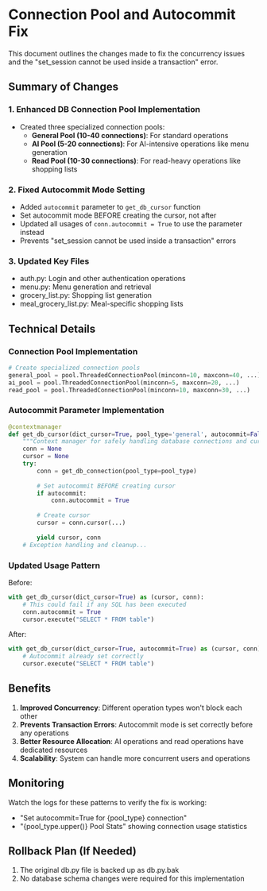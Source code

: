 # Connection Pool and Autocommit Fix

This document outlines the changes made to fix the concurrency issues and the "set_session cannot be used inside a transaction" error.

## Summary of Changes

### 1. Enhanced DB Connection Pool Implementation
- Created three specialized connection pools:
  - **General Pool (10-40 connections)**: For standard operations
  - **AI Pool (5-20 connections)**: For AI-intensive operations like menu generation
  - **Read Pool (10-30 connections)**: For read-heavy operations like shopping lists

### 2. Fixed Autocommit Mode Setting
- Added `autocommit` parameter to `get_db_cursor` function
- Set autocommit mode BEFORE creating the cursor, not after
- Updated all usages of `conn.autocommit = True` to use the parameter instead
- Prevents "set_session cannot be used inside a transaction" errors

### 3. Updated Key Files
- auth.py: Login and other authentication operations
- menu.py: Menu generation and retrieval 
- grocery_list.py: Shopping list generation
- meal_grocery_list.py: Meal-specific shopping lists

## Technical Details

### Connection Pool Implementation

```python
# Create specialized connection pools
general_pool = pool.ThreadedConnectionPool(minconn=10, maxconn=40, ...)
ai_pool = pool.ThreadedConnectionPool(minconn=5, maxconn=20, ...)
read_pool = pool.ThreadedConnectionPool(minconn=10, maxconn=30, ...)
```

### Autocommit Parameter Implementation

```python
@contextmanager
def get_db_cursor(dict_cursor=True, pool_type='general', autocommit=False):
    """Context manager for safely handling database connections and cursors."""
    conn = None
    cursor = None
    try:
        conn = get_db_connection(pool_type=pool_type)
        
        # Set autocommit BEFORE creating cursor
        if autocommit:
            conn.autocommit = True
            
        # Create cursor
        cursor = conn.cursor(...)
        
        yield cursor, conn
    # Exception handling and cleanup...
```

### Updated Usage Pattern

Before:
```python
with get_db_cursor(dict_cursor=True) as (cursor, conn):
    # This could fail if any SQL has been executed
    conn.autocommit = True
    cursor.execute("SELECT * FROM table")
```

After:
```python
with get_db_cursor(dict_cursor=True, autocommit=True) as (cursor, conn):
    # Autocommit already set correctly
    cursor.execute("SELECT * FROM table")
```

## Benefits

1. **Improved Concurrency**: Different operation types won't block each other
2. **Prevents Transaction Errors**: Autocommit mode is set correctly before any operations
3. **Better Resource Allocation**: AI operations and read operations have dedicated resources
4. **Scalability**: System can handle more concurrent users and operations

## Monitoring

Watch the logs for these patterns to verify the fix is working:
- "Set autocommit=True for {pool_type} connection"
- "{pool_type.upper()} Pool Stats" showing connection usage statistics

## Rollback Plan (If Needed)

1. The original db.py file is backed up as db.py.bak
2. No database schema changes were required for this implementation